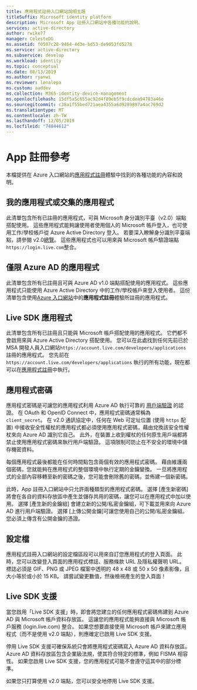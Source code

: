 ```yaml
---
title: 應用程式註冊入口網站說明主題
titleSuffix: Microsoft identity platform
description: Microsoft App 註冊入口網站中各種功能的說明。
services: active-directory
author: rwike77
manager: CelesteDG
ms.assetid: f0507c28-9464-4d3e-bd53-de9053fd5278
ms.service: active-directory
ms.subservice: develop
ms.workload: identity
ms.topic: conceptual
ms.date: 08/13/2019
ms.author: ryanwi
ms.reviewer: lenalepa
ms.custom: aaddev
ms.collection: M365-identity-device-management
ms.openlocfilehash: 15df5a5c655ac92d4f89eb5f9cdcdea94783a46e
ms.sourcegitcommit: c38a1f55bed721aea4355a6d9289897a4ac769d2
ms.translationtype: MT
ms.contentlocale: zh-TW
ms.lasthandoff: 12/05/2019
ms.locfileid: "74844612"
---
```

# <a name="app-registration-reference"></a>App 註冊參考

本檔提供在 Azure 入口網站的[應用程式註冊](https://aka.ms/appregistrations)體驗中找到的各種功能的內容和說明。

## <a name="my-applications-or-converged-applications"></a>我的應用程式或交集的應用程式

此清單包含所有已註冊的應用程式，可與 Microsoft 身分識別平臺（v2.0）端點搭配使用。 這些應用程式能夠讓使用者使用個人的 Microsoft 帳戶登入，也可使用工作/學校帳戶從 Azure Active Directory 登入。 若要深入瞭解身分識別平臺端點，請參閱 v2.0[總覽](active-directory-appmodel-v2-overview.md)。 這些應用程式也可以用來與 Microsoft 帳戶驗證端點 `https://login.live.com`整合。

## <a name="azure-ad-only-applications"></a>僅限 Azure AD 的應用程式

此清單包含所有已註冊且可與 Azure AD v1.0 端點搭配使用的應用程式。 這些應用程式只能使用 Azure Active Directory 中的工作/學校帳戶來登入使用者。 這份清單包含使用[Azure 入口網站](https://portal.azure.com)中的**應用程式註冊**體驗所註冊的應用程式。

## <a name="live-sdk-applications"></a>Live SDK 應用程式

此清單包含所有已註冊且只能與 Microsoft 帳戶搭配使用的應用程式。 它們都不會啟用來與 Azure Active Directory 搭配使用。 您可以在此處找到任何先前已於 MSA 開發人員入口網站`https://account.live.com/developers/applications`註冊的應用程式。 您先前在 `https://account.live.com/developers/applications` 執行的所有功能，現在都可以在[應用程式註冊](https://aka.ms/appregistrations)中執行。

## <a name="application-secrets"></a>應用程式密碼

應用程式密碼是可讓您的應用程式利用 Azure AD 執行可靠的 [用戶端驗證](https://tools.ietf.org/html/rfc6749#section-2.3) 的認證。 在 OAuth 和 OpenID Connect 中，應用程式密碼通常稱為 `client_secret`。 在 v2.0 通訊協定中，任何在 Web 可定址位置 (使用 `https` 配置) 中接收安全性權杖的應用程式都必須使用應用程式密碼，藉由兌換該安全性權杖來向 Azure AD 識別它自己。 此外，在裝置上收到權杖的任何原生用戶端都將禁止使用應用程式密碼來執行用戶端驗證。 這項限制可防止在不安全的環境中儲存機密資料。

每個應用程式最後都能在任何時間點包含兩個有效的應用程式密碼。 藉由維護兩個密碼，您就能夠在應用程式的整個環境中執行定期的金鑰變換。 一旦將應用程式的全部內容移轉至新的密碼之後，您可能會刪除舊的密碼，並佈建一個新密碼。

此時，App 註冊入口網站中只允許兩種類型的應用程式密碼。 選擇 [產生新密碼] 將會在各自的資料存放區中產生並儲存共用的密碼，讓您可以在應用程式中加以使用。 選擇 [產生新的金鑰組] 會建立新的公開/私密金鑰組，可下載並用來向 Azure AD 進行用戶端驗證。 選擇 [上傳公開金鑰]可讓您使用自己的公開/私密金鑰組。
您必須上傳含有公開金鑰的憑證。

## <a name="profile"></a>設定檔

應用程式註冊入口網站的設定檔區段可以用來自訂您應用程式的登入頁面。 此時，您可以改變登入頁面的應用程式標誌、服務條款 URL 及隱私權聲明 URL。 標誌必須是 GIF、PNG 或 JPEG 檔案中透明的 48 x 48 或 50 x 50 像素影像，且大小等於或小於 15 KB。 請嘗試變更數值，然後檢視產生的登入頁面！

## <a name="live-sdk-support"></a>Live SDK 支援

當您啟用「Live SDK 支援」時，即會將您建立的任何應用程式密碼佈建到 Azure AD 與 Microsoft 帳戶資料存放區。 這讓您的應用程式能夠直接與 Microsoft 帳戶服務 (login.live.com) 整合。 如果您想要直接使用 Microsoft 帳戶來建立應用程式（而不是使用 v2.0 端點），則應確定已啟用 Live SDK 支援。

停用 Live SDK 支援可確保系統只會將應用程式密碼寫入 Azure AD 資料存放區。 Azure AD 資料存放區包含企業級法規，使其符合特定的標準，例如 FISMA 相容性。 如果您啟用 Live SDK 支援，您的應用程式可能不會遵守這其中的部分標準。

如果您只打算使用 v2.0 端點，您可以安全地停用 Live SDK 支援。
